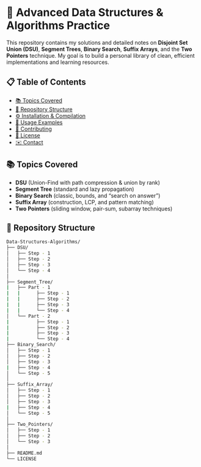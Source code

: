 # 🚀 Advanced Data Structures & Algorithms Practice

This repository contains my solutions and detailed notes on **Disjoint Set Union (DSU)**, **Segment Trees**, **Binary Search**, **Suffix Arrays**, and the **Two Pointers** technique. My goal is to build a personal library of clean, efficient implementations and learning resources.

## 📋 Table of Contents

- [📚 Topics Covered](#-topics-covered)  
- [📂 Repository Structure](#-repository-structure)  
- [⚙️ Installation & Compilation](#️-installation--compilation)  
- [🚀 Usage Examples](#-usage-examples)  
- [🤝 Contributing](#-contributing)  
- [📜 License](#-license)  
- [✉️ Contact](#-contact)  

## 📚 Topics Covered

- **DSU** (Union-Find with path compression & union by rank)  
- **Segment Tree** (standard and lazy propagation)  
- **Binary Search** (classic, bounds, and “search on answer”)  
- **Suffix Array** (construction, LCP, and pattern matching)  
- **Two Pointers** (sliding window, pair-sum, subarray techniques)  

## 📂 Repository Structure

```bash
Data-Structures-Algorithms/
├── DSU/
│   ├── Step - 1
│   ├── Step - 2
│   ├── Step - 3
│   └── Step - 4 
│
├── Segment_Tree/
|   ├── Part - 1
|   |      ├── Step - 1
|   |      ├── Step - 2
|   |      ├── Step - 3
|   |      └── Step - 4
│   └── Part - 2
|          ├── Step - 1
|          ├── Step - 2
|          ├── Step - 3
|          └── Step - 4
├── Binary_Search/
│   ├── Step - 1
│   ├── Step - 2
│   ├── Step - 3
|   ├── Step - 4
│   └── Step - 5 
│
├── Suffix_Array/
│   ├── Step - 1
│   ├── Step - 2
│   ├── Step - 3
|   ├── Step - 4
│   └── Step - 5 
│
├── Two_Pointers/
│   ├── Step - 1
│   ├── Step - 2
│   └── Step - 3 
│
├── README.md
└── LICENSE
```

